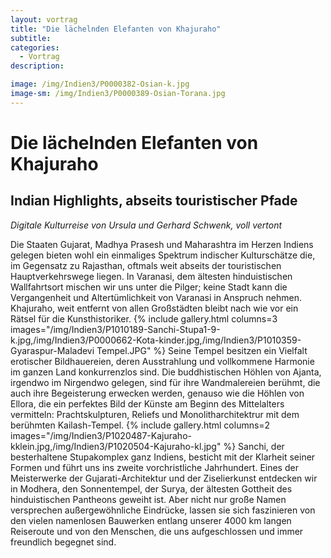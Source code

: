 ```yaml
---
layout: vortrag
title: "Die lächelnden Elefanten von Khajuraho"
subtitle: 
categories:
  - Vortrag
description: 

image: /img/Indien3/P0000382-Osian-k.jpg
image-sm: /img/Indien3/P0000389-Osian-Torana.jpg
---
```


Die lächelnden Elefanten von Khajuraho
====================================== 
 
Indian Highlights, abseits touristischer Pfade
----------------------------------------------

*Digitale Kulturreise von Ursula und Gerhard Schwenk, voll vertont*

Die Staaten Gujarat, Madhya Prasesh und Maharashtra im Herzen Indiens gelegen bieten wohl ein einmaliges Spektrum indischer Kulturschätze die, im Gegensatz zu Rajasthan, oftmals weit abseits der touristischen Hauptverkehrswege liegen. In Varanasi, dem ältesten hinduistischen Wallfahrtsort mischen wir uns unter die Pilger; keine Stadt kann die Vergangenheit und Altertümlichkeit von Varanasi in Anspruch nehmen. Khajuraho, weit entfernt von allen Großstädten bleibt nach wie vor ein Rätsel für die Kunsthistoriker. 
{% include gallery.html columns=3 images="/img/Indien3/P1010189-Sanchi-Stupa1-9-k.jpg,/img/Indien3/P0000662-Kota-kinder.jpg,/img/Indien3/P1010359-Gyaraspur-Maladevi Tempel.JPG" %}
Seine Tempel besitzen ein Vielfalt erotischer Bildhauereien, deren Ausstrahlung und vollkommene Harmonie im ganzen Land konkurrenzlos sind. Die buddhistischen Höhlen von Ajanta, irgendwo im Nirgendwo gelegen, sind für ihre Wandmalereien berühmt, die auch ihre Begeisterung erwecken werden, genauso wie die Höhlen von Ellora, die ein perfektes Bild der Künste am Beginn des Mittelalters vermitteln: Prachtskulpturen, Reliefs und Monolitharchitektrur mit dem berühmten Kailash-Tempel. 
{% include gallery.html columns=2 images="/img/Indien3/P1020487-Kajuraho-kklein.jpg,/img/Indien3/P1020504-Kajuraho-kl.jpg" %}
Sanchi, der besterhaltene Stupakomplex ganz Indiens, besticht mit der Klarheit seiner Formen und führt uns ins zweite vorchristliche Jahrhundert. Eines der Meisterwerke der Gujarati-Architektur und der Ziselierkunst entdecken wir in Modhera, den Sonnentempel, der Surya, der ältesten Gottheit des hinduistischen Pantheons geweiht ist. Aber nicht nur große Namen versprechen außergewöhnliche Eindrücke, lassen sie sich faszinieren von den vielen namenlosen Bauwerken entlang unserer 4000 km langen Reiseroute und von den Menschen, die uns aufgeschlossen und immer freundlich begegnet sind. 
